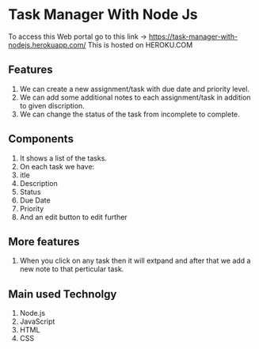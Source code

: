 # Task Manager With Node Js

To access this Web portal go to this link -> https://task-manager-with-nodejs.herokuapp.com/
This is hosted on HEROKU.COM

## Features
1. We can create a new assignment/task with due date and priority level.
2. We can add some additional notes to each assignment/task in addition to given discription.
3. We can change the status of the task from incomplete to complete.

## Components
1. It shows a list of the tasks.
2. On each task we have:
3. itle
4. Description
5. Status
6. Due Date
7. Priority
8. And an edit button to edit further

## More features
1. When you click on any task then it will extpand and after that we add a new note to that perticular task.

## Main used Technolgy
1. Node.js
2. JavaScript
3. HTML
4. CSS
